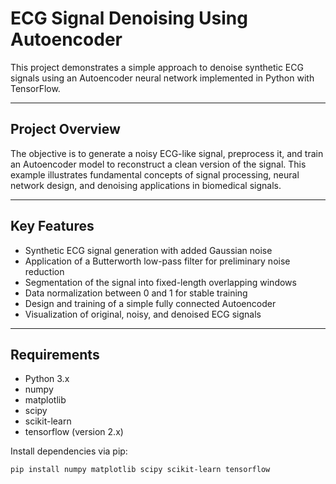 # ECG Signal Denoising Using Autoencoder

This project demonstrates a simple approach to denoise synthetic ECG signals using an Autoencoder neural network implemented in Python with TensorFlow.

---

## Project Overview

The objective is to generate a noisy ECG-like signal, preprocess it, and train an Autoencoder model to reconstruct a clean version of the signal. This example illustrates fundamental concepts of signal processing, neural network design, and denoising applications in biomedical signals.

---

## Key Features

- Synthetic ECG signal generation with added Gaussian noise
- Application of a Butterworth low-pass filter for preliminary noise reduction
- Segmentation of the signal into fixed-length overlapping windows
- Data normalization between 0 and 1 for stable training
- Design and training of a simple fully connected Autoencoder
- Visualization of original, noisy, and denoised ECG signals

---

## Requirements

- Python 3.x
- numpy
- matplotlib
- scipy
- scikit-learn
- tensorflow (version 2.x)

Install dependencies via pip:

```bash
pip install numpy matplotlib scipy scikit-learn tensorflow
